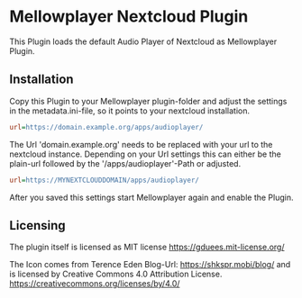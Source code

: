 # Mellowplayer Nextcloud Plugin

This Plugin loads the default Audio Player of Nextcloud as Mellowplayer Plugin.
## Installation

Copy this Plugin to your Mellowplayer plugin-folder and adjust the settings in the metadata.ini-file, so it points to your nextcloud installation.

```ini
url=https://domain.example.org/apps/audioplayer/
```
The Url 'domain.example.org' needs to be replaced with your url to the nextcloud instance.
Depending on your Url settings this can either be the plain-url followed by the '/apps/audioplayer'-Path or adjusted.
```ini
url=https://MYNEXTCLOUDDOMAIN/apps/audioplayer/
```
After you saved this settings start Mellowplayer again and enable the Plugin.


## Licensing
The plugin itself is licensed as MIT license https://gduees.mit-license.org/

The Icon comes from Terence Eden Blog-Url: https://shkspr.mobi/blog/ and is licensed by 
Creative Commons 4.0 Attribution License.
https://creativecommons.org/licenses/by/4.0/